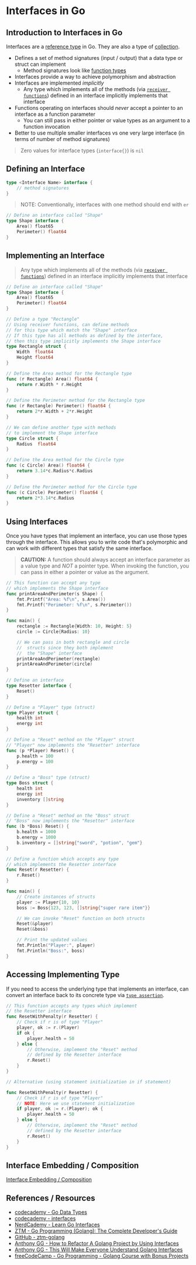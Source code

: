 # Interfaces in Go

## Introduction to Interfaces in Go

Interfaces are a [reference type](go_data-types_value-vs-reference.md#reference-types) in Go. They are also a type of [collection](go_data-types_collection.md).

- Defines a set of method signatures (input / output) that a data type or struct can implement
  - Method signatures look like [function types](go_data-types_functions.md)
- Interfaces provide a way to achieve polymorphism and abstraction
- Interfaces are implemented _implicitly_
  - Any type which implements all of the methods (via [`receiver functions`](go_functions.md#receiver-functions-type-methods)) defined in an interface implicitly implements that interface
- Functions operating on interfaces should _never_ accept a pointer to an interface as a function parameter
  - You can still pass in either pointer or value types as an argument to a function invocation
- Better to use multiple smaller interfaces vs one very large interface (in terms of number of method signatures)

> Zero values for interface types (`interface{}`) is `nil`

## Defining an Interface

```go
type <Interface Name> interface {
	// method signatures
}
```

> NOTE: Conventionally, interfaces with one method should end with `er`

```go
// Define an interface called "Shape"
type Shape interface {
	Area() float65
	Perimeter() float64
}
```

## Implementing an Interface

> Any type which implements all of the methods (via [`receiver functions`](go_functions.md#receiver-functions-type-methods)) defined in an interface implicitly implements that interface

```go
// Define an interface called "Shape"
type Shape interface {
	Area() float65
	Perimeter() float64
}

// Define a type "Rectangle"
// Using receiver functions, can define methods
// for this type which match the "Shape" interface
// If this type has all methods as defined by the interface,
// then this type implicitly implements the Shape interface
type Rectangle struct {
	Width  float64
	Height float64
}

// Define the Area method for the Rectangle type
func (r Rectangle) Area() float64 {
	return r.Width * r.Height
}

// Define the Perimeter method for the Rectangle type
func (r Rectangle) Perimeter() float64 {
	return 2*r.Width + 2*r.Height
}

// We can define another type with methods
// to implement the Shape interface
type Circle struct {
	Radius  float64
}

// Define the Area method for the Circle type
func (c Circle) Area() float64 {
	return 3.14*c.Radius*c.Radius
}

// Define the Perimeter method for the Circle type
func (c Circle) Perimeter() float64 {
	return 2*3.14*c.Radius
}
```

## Using Interfaces

Once you have types that implement an interface, you can use those types through the interface. This allows you to write code that's polymorphic and can work with different types that satisfy the same interface.

> **CAUTION:** A function should always accept an interface parameter as a value type and _NOT_ a pointer type. When invoking the function, you can pass in either a pointer or value as the argument.

```go
// This function can accept any type
// which implements the Shape interface
func printAreaAndPerimeter(s Shape) {
	fmt.Printf("Area: %f\n", s.Area())
	fmt.Printf("Perimeter: %f\n", s.Perimeter())
}

func main() {
	rectangle := Rectangle{Width: 10, Height: 5}
	circle := Circle{Radius: 10}

	// We can pass in both rectangle and circle
	//  structs since they both implement
	//  the "Shape" interface
	printAreaAndPerimeter(rectangle)
	printAreaAndPerimeter(circle)
}
```

```go
// Define an interface
type Resetter interface {
	Reset()
}

// Define a "Player" type (struct)
type Player struct {
	health int
	energy int
}

// Define a "Reset" method on the "Player" struct
// "Player" now implements the "Resetter" interface
func (p *Player) Reset() {
	p.health = 100
	p.energy = 100
}

// Define a "Boss" type (struct)
type Boss struct {
	health int
	energy int
	inventory []string
}

// Define a "Reset" method on the "Boss" struct
// "Boss" now implements the "Resetter" interface
func (b *Boss) Reset() {
	b.health = 1000
	b.energy = 1000
	b.inventory = []string{"sword", "potion", "gem"}
}

// Define a function which accepts any type
// which implements the Resetter interface
func Reset(r Resetter) {
	r.Reset()
}

func main() {
	// Create instances of structs
	player := Player{10, 10}
	boss := Boss{123, 123, []string{"super rare item"}}

	// We can invoke "Reset" function on both structs
	Reset(&player)
	Reset(&boss)

	// Print the updated values
	fmt.Println("Player:", player)
	fmt.Println("Boss:", boss)
}
```

## Accessing Implementing Type

If you need to access the underlying type that implements an interface, can convert an interface back to its concrete type via [`type assertion`](go_data-types_asserting-types.md).

```go
// This function accepts any types which implement
// the Resetter interface
func ResetWithPenalty(r Resetter) {
	// Check if r is of type "Player"
	player, ok := r.(Player)
	if ok {
		player.health = 50
	} else {
		// Otherwise, implement the "Reset" method
		// defined by the Resetter interface
		r.Reset()
	}
}

// Alternative (using statement initialization in if statement)

func ResetWithPenalty(r Resetter) {
	// Check if r is of type "Player"
	// NOTE: Here we use statement initialization
	if player, ok := r.(Player); ok {
		player.health = 50
	} else {
		// Otherwise, implement the "Reset" method
		// defined by the Resetter interface
		r.Reset()
	}
}
```

## Interface Embedding / Composition

[Interface Embedding / Composition](go_data-types_embedding.md#embedded-interfaces)

## References / Resources

- [codecademy - Go Data Types](https://www.codecademy.com/resources/docs/go/data-types)
- [codecademy - interfaces](https://www.codecademy.com/resources/docs/go/interfaces)
- [NerdCademy - Learn Go Interfaces](https://www.youtube.com/watch?v=KB3ysH8cupY)
- [ZTM - Go Programming (Golang): The Complete Developer's Guide](https://zerotomastery.io/courses/learn-golang/)
- [GitHub - ztm-golang](https://github.com/jayson-lennon/ztm-golang)
- [Anthony GG - How to Refactor A Golang Project by Using Interfaces](https://www.youtube.com/watch?v=Ax7J_Ks0UWs)
- [Anthony GG - This Will Make Everyone Understand Golang Interfaces](https://www.youtube.com/watch?v=rH0bpx7I2Dk)
- [freeCodeCamp - Go Programming - Golang Course with Bonus Projects](https://www.youtube.com/watch?v=un6ZyFkqFKo)
